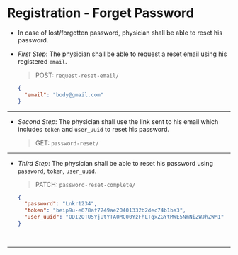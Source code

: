 # Registration - Forget Password

- In case of lost/forgotten password, physician shall be able to reset his password.

- *First Step*: The physician shall be able to request a reset email using his registered `email`.

  > POST: `request-reset-email/`

  ```json
  {
    "email": "body@gmail.com"
  }
  ```

-----

- *Second Step*: The physician shall use the link sent to his email which includes `token` and `user_uuid` to reset his password.
    
  > GET: `password-reset/`

-----

- *Third Step*: The physician shall be able to reset his password using `password`, `token`, `user_uuid`.

  > PATCH: `password-reset-complete/`

  ```json
  {
    "password": "Lnkr1234",
    "token": "beip9u-e678af7749ae20401332b2dec74b1ba3",
    "user_uuid": "ODI2OTU5YjUtYTA0MC00YzFhLTgxZGYtMWE5NmNiZWJhZWM1"
  }
  ```

<br>

----------------------
